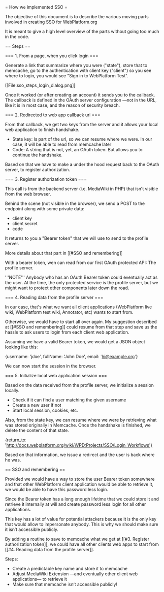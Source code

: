 = How we implemented SSO =

The objective of this document is to describe the various moving parts involved in creating SSO for WebPlatform.org

It is meant to give a high level overview of the parts without going too much in the code.

== Steps ==

=== 1. From a page, when you click login ===

Generate a link that summarize where you were ("state"), store that to memcache, go to the authentication with client key ("client") so you see where to login, you would see "Sign in to WebPlatform Test".

[[File:sso_steps_login_dialog.png]]

Once it worked (or after creating an account) it sends you to the callback. The callback is defined in the OAuth server configuration —not in the URL, like it is in most case, and the reason of security breach.


=== 2. Redirected to web app callback url ===

From that callback, we get two keys from the server and it allows your local web application to finish handshake.

* State key: Is part of the url, so we can resume where we were. In our case, it will be able to read from memcache later
* Code: A string that is not, yet, an OAuth token. But allows you to continue the handshake.

Based on that we have to make a under the hood request back to the OAuth server, to register authorization.

=== 3. Register authorization token ===

This call is from the backend server (i.e. MediaWiki in PHP) that isn’t visible from the web browser.

Behind the scene (not visible in the browser), we send a POST to the endpoint along with some private data:

* client key
* client secret
* code

It returns to you a "Bearer token" that we will use to send to the profile server.

More details about that part in [[#SSO and remembering]]

With a bearer token, wen can read from our first OAuth protected API: The profile server.

'''NOTE''' Anybody who has an OAuth Bearer token could eventually act as the user. At the time, the only protected service is the profile server, but we might want to protect other components later down the road.


=== 4. Reading data from the profile server ===

In our case, that's what we want all client applications (WebPlatform live wiki, WebPlatform test wiki, Annotator, etc) wants to start from.

Otherwise, we would have to start all over again. My suggestion described at [[#SSO and remembering]] could resume from that step and save us the hassle to ask users to login from each client web application.

Assuming we have a valid Bearer token, we would get a JSON object looking like this:

<syntaxhighlight>{username: 'jdoe', fullName: 'John Doe', email: 'hi@example.org'}</syntaxhighlight>

We can now start the session in the browser.

=== 5. Initialize local web application session ===

Based on the data received from the profile server, we initialize a session locally.

* Check if it can find a user matching the given username
* Create a new user if not
* Start local session, cookies, etc.

Also, from the state key, we can resume where we were by retrieving what was stored originally in Memcache. Once the handshake is finished, we delete the content of that state.

<syntaxhighlight>{return_to: 'http://docs.webplatform.org/wiki/WPD:Projects/SSO/Login_Workflows'}</syntaxhighlight>

Based on that information, we issue a redirect and the user is back where he was.

== SSO and remembering ==

Provided we would have a way to store the user Bearer token somewhere and that other WebPlatform client application would be able to retrieve it, we would be able to have this password less login.

Since the Bearer token has a long enough lifetime that we could store it and retrieve it internally at will and create password less login for all other applications.

This key has a lot of value for potential attackers because it is the only key that would allow to impersonate anybody. This is why we should make sure it isn’t accessible publicly.

By adding a routine to save to memcache what we get at [[#3. Register authorization token]], we could have all other clients web apps to start from [[#4. Reading data from the profile server]].

Steps:
* Create a predictable key name and store it to memcache
* Adjust MediaWiki Extension —and eventually other client web applications— to retrieve it
* Make sure that memcache isn’t accessible publicly!
